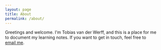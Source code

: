 ```yaml
---
layout: page
title: About
permalink: /about/
---
```


Greetings and welcome. I'm Tobias van der Werff, and this is a place for me to document my learning notes. If you want to get in touch, feel free to [email me](mailto:tvdw@fastmail.com).
